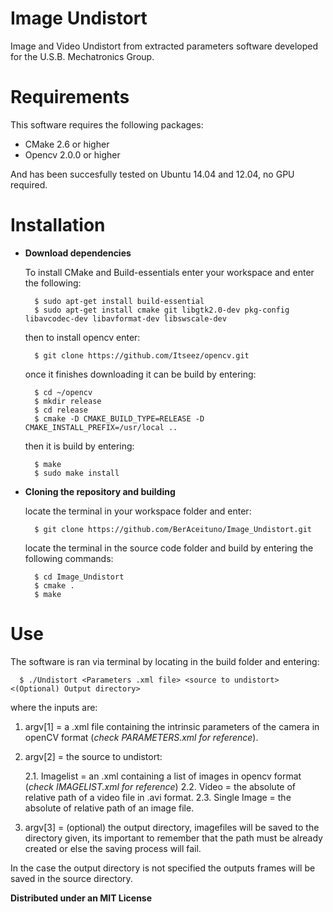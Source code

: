 # Image Undistort
Image and Video Undistort from extracted parameters software developed for the U.S.B. Mechatronics Group.

# Requirements

This software requires the following packages:

- CMake 2.6 or higher
- Opencv 2.0.0 or higher

And has been succesfully tested on Ubuntu 14.04 and 12.04, no GPU required.

# Installation

* **Download dependencies**

  To install CMake and Build-essentials enter your workspace and enter the following:
  
  ```
    $ sudo apt-get install build-essential
    $ sudo apt-get install cmake git libgtk2.0-dev pkg-config libavcodec-dev libavformat-dev libswscale-dev
  ```
  
  then to install opencv enter:
  
  ```
    $ git clone https://github.com/Itseez/opencv.git
  ```
  
  once it finishes downloading it can be build by entering:
  
  ```
    $ cd ~/opencv
    $ mkdir release
    $ cd release
    $ cmake -D CMAKE_BUILD_TYPE=RELEASE -D CMAKE_INSTALL_PREFIX=/usr/local ..
  ```  
    
  then it is build by entering:
  
  ```
    $ make
    $ sudo make install
  ```

* **Cloning the repository and building**

  locate the terminal in your workspace folder and enter:
  
  ```
    $ git clone https://github.com/BerAceituno/Image_Undistort.git
  ```
  
  locate the terminal in the source code folder and build by entering the following commands:
  
  ```
    $ cd Image_Undistort
    $ cmake . 
    $ make
  ```

# Use

The software is ran via terminal by locating in the build folder and entering:

```
  $ ./Undistort <Parameters .xml file> <source to undistort> <(Optional) Output directory>
```

where the inputs are:

  1. argv[1]  = a .xml file containing the intrinsic parameters of the camera in openCV format (*check PARAMETERS.xml for reference*).
  
  2. argv[2]  = the source to undistort:
        
        2.1.  Imagelist     =  an .xml containing a list of images in opencv format (*check IMAGELIST.xml for reference*)
        2.2.  Video         =  the absolute of relative path of a video file in .avi format.
        2.3.  Single Image  =  the absolute of relative path of an image file.
  3. argv[3]  = (optional) the output directory, imagefiles will be saved to the directory given, its important to                    remember that the path must be already created or else the saving process will fail.
  
  In the case the output directory is not specified the outputs frames will be saved in the source directory.

**Distributed under an MIT License**
